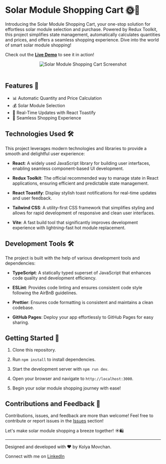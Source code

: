 # Solar Module Shopping Cart 🌞🛒

Introducing the Solar Module Shopping Cart, your one-stop solution for effortless solar module selection and purchase. Powered by Redux Toolkit, this project simplifies state management, automatically calculates quantities and prices, and offers a seamless shopping experience. Dive into the world of smart solar module shopping!

Check out the [**Live Demo**](https://kolya-movchan.github.io/solar-cart) to see it in action!

<p align="center">
  <img src="https://github.com/kolya-movchan/solar-cart/raw/main/public/shopping-cart-screenshot.png" alt="Solar Module Shopping Cart Screenshot" style="margin-bottom: 20px;">
</p>

## Features 🚀
- 📊 Automatic Quantity and Price Calculation
- 💰 Solar Module Selection
- 🌙 Real-Time Updates with React Toastify
- 📅 Seamless Shopping Experience

## Technologies Used 🛠️

This project leverages modern technologies and libraries to provide a smooth and delightful user experience:

- **React**: A widely used JavaScript library for building user interfaces, enabling seamless component-based UI development.

- **Redux Toolkit**: The official recommended way to manage state in React applications, ensuring efficient and predictable state management.

- **React Toastify**: Display stylish toast notifications for real-time updates and user feedback.

- **Tailwind CSS**: A utility-first CSS framework that simplifies styling and allows for rapid development of responsive and clean user interfaces.

- **Vite**: A fast build tool that significantly improves development experience with lightning-fast hot module replacement.

## Development Tools 🛠️

The project is built with the help of various development tools and dependencies:

- **TypeScript**: A statically typed superset of JavaScript that enhances code quality and development efficiency.

- **ESLint**: Provides code linting and ensures consistent code style following the AirBnB guidelines.

- **Prettier**: Ensures code formatting is consistent and maintains a clean codebase.

- **GitHub Pages**: Deploy your app effortlessly to GitHub Pages for easy sharing.

## Getting Started 🏁

1. Clone this repository.

2. Run `npm install` to install dependencies.

3. Start the development server with `npm run dev`.

4. Open your browser and navigate to `http://localhost:3000`.

5. Begin your solar module shopping journey with ease!

## Contributions and Feedback 🙌

Contributions, issues, and feedback are more than welcome! Feel free to contribute or report issues in the [Issues](https://github.com/kolya-movchan/solar-cart/issues) section!

Let's make solar module shopping a breeze together! ☀️🛍️

---

Designed and developed with ❤️ by Kolya Movchan.

Connect with me on [LinkedIn](https://www.linkedin.com/in/klmovchan/)

